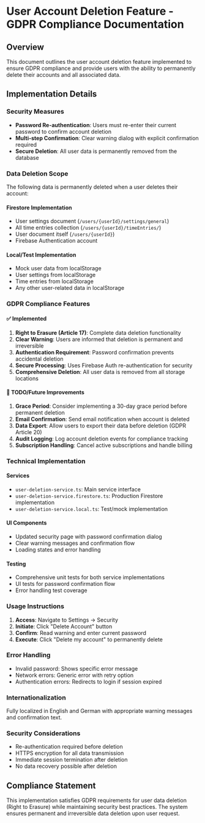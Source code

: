 # User Account Deletion Feature - GDPR Compliance Documentation

## Overview
This document outlines the user account deletion feature implemented to ensure GDPR compliance and provide users with the ability to permanently delete their accounts and all associated data.

## Implementation Details

### Security Measures
- **Password Re-authentication**: Users must re-enter their current password to confirm account deletion
- **Multi-step Confirmation**: Clear warning dialog with explicit confirmation required
- **Secure Deletion**: All user data is permanently removed from the database

### Data Deletion Scope
The following data is permanently deleted when a user deletes their account:

#### Firestore Implementation
- User settings document (`/users/{userId}/settings/general`)
- All time entries collection (`/users/{userId}/timeEntries/`)
- User document itself (`/users/{userId}`)
- Firebase Authentication account

#### Local/Test Implementation
- Mock user data from localStorage
- User settings from localStorage
- Time entries from localStorage
- Any other user-related data in localStorage

### GDPR Compliance Features

#### ✅ Implemented
1. **Right to Erasure (Article 17)**: Complete data deletion functionality
2. **Clear Warning**: Users are informed that deletion is permanent and irreversible
3. **Authentication Requirement**: Password confirmation prevents accidental deletion
4. **Secure Processing**: Uses Firebase Auth re-authentication for security
5. **Comprehensive Deletion**: All user data is removed from all storage locations

#### 🔄 TODO/Future Improvements
1. **Grace Period**: Consider implementing a 30-day grace period before permanent deletion
2. **Email Confirmation**: Send email notification when account is deleted
3. **Data Export**: Allow users to export their data before deletion (GDPR Article 20)
4. **Audit Logging**: Log account deletion events for compliance tracking
5. **Subscription Handling**: Cancel active subscriptions and handle billing

### Technical Implementation

#### Services
- `user-deletion-service.ts`: Main service interface
- `user-deletion-service.firestore.ts`: Production Firestore implementation
- `user-deletion-service.local.ts`: Test/mock implementation

#### UI Components
- Updated security page with password confirmation dialog
- Clear warning messages and confirmation flow
- Loading states and error handling

#### Testing
- Comprehensive unit tests for both service implementations
- UI tests for password confirmation flow
- Error handling test coverage

### Usage Instructions

1. **Access**: Navigate to Settings → Security
2. **Initiate**: Click "Delete Account" button
3. **Confirm**: Read warning and enter current password
4. **Execute**: Click "Delete my account" to permanently delete

### Error Handling
- Invalid password: Shows specific error message
- Network errors: Generic error with retry option
- Authentication errors: Redirects to login if session expired

### Internationalization
Fully localized in English and German with appropriate warning messages and confirmation text.

### Security Considerations
- Re-authentication required before deletion
- HTTPS encryption for all data transmission
- Immediate session termination after deletion
- No data recovery possible after deletion

## Compliance Statement
This implementation satisfies GDPR requirements for user data deletion (Right to Erasure) while maintaining security best practices. The system ensures permanent and irreversible data deletion upon user request.